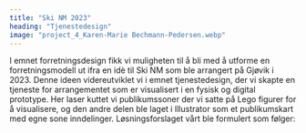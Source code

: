 ```yaml
---
title: "Ski NM 2023"
heading: "Tjenestedesign"
image: "project_4_Karen-Marie Bechmann-Pedersen.webp"
---
```


I emnet forretningsdesign fikk vi muligheten til å bli med å utforme en forretningsmodell ut ifra en idè til Ski NM som ble arrangert på Gjøvik i 2023. Denne ideen videreutviklet vi i emnet tjenestedesign, der vi skapte en tjeneste for arrangementet som er visualisert i en fysisk og digital prototype. Her laser kuttet vi publikumssoner der vi satte på Lego figurer for å visualisere, og den andre delen ble laget i Illustrator som et publikumskart med egne sone inndelinger. Løsningsforslaget vårt ble formulert som følger:
